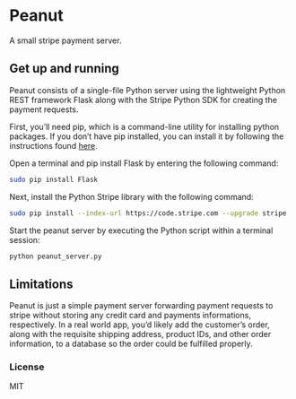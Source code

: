 # Peanut

A small stripe payment server.

## Get up and running

Peanut consists of a single-file Python server using the lightweight Python REST framework Flask
along with the Stripe Python SDK for creating the payment requests.

First, you’ll need pip, which is a command-line utility for installing python packages. If you don’t have pip installed, you can install it by following the instructions found [here](https://pip.readthedocs.org/en/latest/installing.html#install-pip).

Open a terminal and pip install Flask by entering the following command:

```bash
sudo pip install Flask
```

Next, install the Python Stripe library with the following command:

```bash
sudo pip install --index-url https://code.stripe.com --upgrade stripe
```

Start the peanut server by executing the Python script within a terminal session:

``` bash
python peanut_server.py
```

## Limitations
Peanut is just a simple payment server forwarding payment requests to stripe without storing any credit
card and payments informations, respectively. In a real world app, you’d likely add the customer’s
order, along with the requisite shipping address, product IDs, and other order information, to a
database so the order could be fulfilled properly.

### License

MIT

